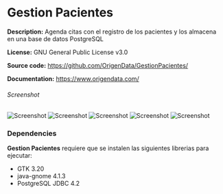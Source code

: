 Gestion Pacientes
=========================
**Description:** Agenda citas con el registro de los pacientes y los almacena en una base de datos PostgreSQL

**License:** GNU General Public License v3.0

**Source code:** https://github.com/OrigenData/GestionPacientes/

**Documentation:** https://www.origendata.com/

###### Screenshot
![Screenshot](https://origendata.files.wordpress.com/2018/04/captura-de-pantalla-de-2018-04-10-11-50-39.png)
![Screenshot](https://origendata.files.wordpress.com/2018/04/captura-de-pantalla-de-2018-04-10-11-53-18.png)
![Screenshot](https://origendata.files.wordpress.com/2018/04/captura-de-pantalla-de-2018-04-10-11-53-37.png)
![Screenshot](https://origendata.files.wordpress.com/2018/04/captura-de-pantalla-de-2018-04-10-11-53-57.png)
![Screenshot](https://origendata.files.wordpress.com/2018/04/captura-de-pantalla-de-2018-04-10-11-54-00.png)

### Dependencies

**Gestion Pacientes** requiere que se instalen las siguientes librerias para ejecutar:
* GTK 3.20
* java-gnome 4.1.3
* PostgreSQL JDBC 4.2